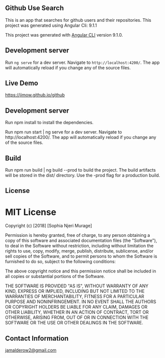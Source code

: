 ## Github Use Search
This is an app that searches for github users and their repositories.
This project was generated using Angular Cli: 9.1.1

This project was generated with [Angular CLI](https://github.com/angular/angular-cli) version 9.1.0.

## Development server

Run `ng serve` for a dev server. Navigate to `http://localhost:4200/`. The app will automatically reload if you change any of the source files.

## Live Demo

https://jimow.github.io/github

## Development server
Run npm install to install the dependencies.

Run npm run start | ng serve for a dev server. Navigate to http://localhost:4200/. The app will automatically reload if you change any of the source files.

## Build
Run npm run build | ng build --prod to build the project. The build artifacts will be stored in the dist/ directory. Use the -prod flag for a production build.

## License
# MIT License
Copyright (c) [2018] [Sophia Njeri Murage]

Permission is hereby granted, free of charge, to any person obtaining a copy of this software and associated documentation files (the "Software"), to deal in the Software without restriction, including without limitation the rights to use, copy, modify, merge, publish, distribute, sublicense, and/or sell copies of the Software, and to permit persons to whom the Software is furnished to do so, subject to the following conditions:

The above copyright notice and this permission notice shall be included in all copies or substantial portions of the Software.

THE SOFTWARE IS PROVIDED "AS IS", WITHOUT WARRANTY OF ANY KIND, EXPRESS OR IMPLIED, INCLUDING BUT NOT LIMITED TO THE WARRANTIES OF MERCHANTABILITY, FITNESS FOR A PARTICULAR PURPOSE AND NONINFRINGEMENT. IN NO EVENT SHALL THE AUTHORS OR COPYRIGHT HOLDERS BE LIABLE FOR ANY CLAIM, DAMAGES OR OTHER LIABILITY, WHETHER IN AN ACTION OF CONTRACT, TORT OR OTHERWISE, ARISING FROM, OUT OF OR IN CONNECTION WITH THE SOFTWARE OR THE USE OR OTHER DEALINGS IN THE SOFTWARE.

## Contact Information
jamalderow2@gmail.com


